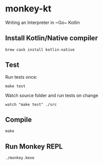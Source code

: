 # monkey-kt
Writing an Interpreter in ~Go~ Kotlin


## Install Kotlin/Native compiler

```
brew cask install kotlin-native
```

## Test

Run tests once:

```
make test
````

Watch source folder and run tests on change

```
watch "make test" ./src
```

## Compile

```
make
```

## Run Monkey REPL

```
./monkey.kexe
```
